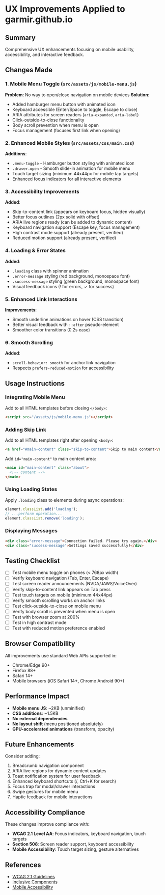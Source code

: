 # UX Improvements Applied to garmir.github.io

## Summary
Comprehensive UX enhancements focusing on mobile usability, accessibility, and interactive feedback.

## Changes Made

### 1. Mobile Menu Toggle (`src/assets/js/mobile-menu.js`)
**Problem**: No way to open/close navigation on mobile devices
**Solution**: 
- Added hamburger menu button with animated icon
- Keyboard accessible (Enter/Space to toggle, Escape to close)
- ARIA attributes for screen readers (`aria-expanded`, `aria-label`)
- Click-outside-to-close functionality
- Body scroll prevention when menu is open
- Focus management (focuses first link when opening)

### 2. Enhanced Mobile Styles (`src/assets/css/main.css`)
**Additions**:
- `.menu-toggle` - Hamburger button styling with animated icon
- `.drawer.open` - Smooth slide-in animation for mobile menu
- Touch target sizing (minimum 44x44px for mobile tap targets)
- Enhanced focus indicators for all interactive elements

### 3. Accessibility Improvements
**Added**:
- Skip-to-content link (appears on keyboard focus, hidden visually)
- Better focus outlines (2px solid with offset)
- ARIA live regions ready (can be added to dynamic content)
- Keyboard navigation support (Escape key, focus management)
- High contrast mode support (already present, verified)
- Reduced motion support (already present, verified)

### 4. Loading & Error States
**Added**:
- `.loading` class with spinner animation
- `.error-message` styling (red background, monospace font)
- `.success-message` styling (green background, monospace font)
- Visual feedback icons (! for errors, ✓ for success)

### 5. Enhanced Link Interactions
**Improvements**:
- Smooth underline animations on hover (CSS transition)
- Better visual feedback with `::after` pseudo-element
- Smoother color transitions (0.2s ease)

### 6. Smooth Scrolling
**Added**:
- `scroll-behavior: smooth` for anchor link navigation
- Respects `prefers-reduced-motion` for accessibility

## Usage Instructions

### Integrating Mobile Menu
Add to all HTML templates before closing `</body>`:
```html
<script src="/assets/js/mobile-menu.js"></script>
```

### Adding Skip Link
Add to all HTML templates right after opening `<body>`:
```html
<a href="#main-content" class="skip-to-content">Skip to main content</a>
```

Add `id="main-content"` to main content area:
```html
<main id="main-content" class="about">
  <!-- content -->
</main>
```

### Using Loading States
Apply `.loading` class to elements during async operations:
```javascript
element.classList.add('loading');
// ...perform operation...
element.classList.remove('loading');
```

### Displaying Messages
```html
<div class="error-message">Connection failed. Please try again.</div>
<div class="success-message">Settings saved successfully!</div>
```

## Testing Checklist

- [ ] Test mobile menu toggle on phones (< 768px width)
- [ ] Verify keyboard navigation (Tab, Enter, Escape)
- [ ] Test screen reader announcements (NVDA/JAWS/VoiceOver)
- [ ] Verify skip-to-content link appears on Tab press
- [ ] Test touch targets on mobile (minimum 44x44px)
- [ ] Verify smooth scrolling works on anchor links
- [ ] Test click-outside-to-close on mobile menu
- [ ] Verify body scroll is prevented when menu is open
- [ ] Test with browser zoom at 200%
- [ ] Test in high contrast mode
- [ ] Test with reduced motion preference enabled

## Browser Compatibility

All improvements use standard Web APIs supported in:
- Chrome/Edge 90+
- Firefox 88+
- Safari 14+
- Mobile browsers (iOS Safari 14+, Chrome Android 90+)

## Performance Impact

- **Mobile menu JS**: ~2KB (unminified)
- **CSS additions**: ~1.5KB
- **No external dependencies**
- **No layout shift** (menu positioned absolutely)
- **GPU-accelerated animations** (transform, opacity)

## Future Enhancements

Consider adding:
1. Breadcrumb navigation component
2. ARIA live regions for dynamic content updates
3. Toast notification system for user feedback
4. Enhanced keyboard shortcuts (/, Ctrl+K for search)
5. Focus trap for modal/drawer interactions
6. Swipe gestures for mobile menu
7. Haptic feedback for mobile interactions

## Accessibility Compliance

These changes improve compliance with:
- **WCAG 2.1 Level AA**: Focus indicators, keyboard navigation, touch targets
- **Section 508**: Screen reader support, keyboard accessibility
- **Mobile Accessibility**: Touch target sizing, gesture alternatives

## References

- [WCAG 2.1 Guidelines](https://www.w3.org/WAI/WCAG21/quickref/)
- [Inclusive Components](https://inclusive-components.design/)
- [Mobile Accessibility](https://www.w3.org/WAI/standards-guidelines/mobile/)
